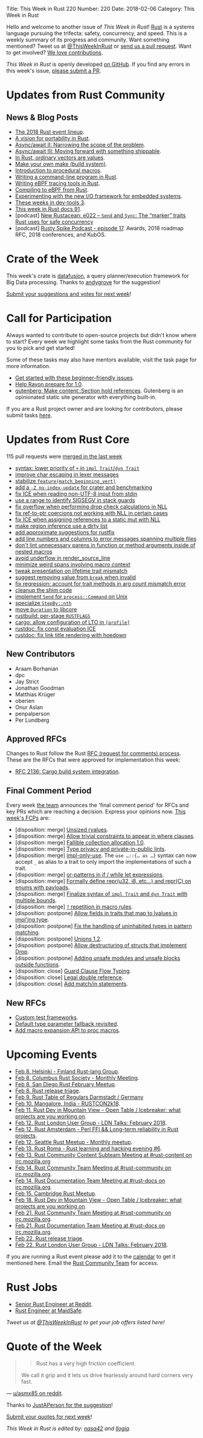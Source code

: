 Title: This Week in Rust 220
Number: 220
Date: 2018-02-06
Category: This Week in Rust

Hello and welcome to another issue of *This Week in Rust*!
[Rust](http://rust-lang.org) is a systems language pursuing the trifecta: safety, concurrency, and speed.
This is a weekly summary of its progress and community.
Want something mentioned? Tweet us at [@ThisWeekInRust](https://twitter.com/ThisWeekInRust) or [send us a pull request](https://github.com/cmr/this-week-in-rust).
Want to get involved? [We love contributions](https://github.com/rust-lang/rust/blob/master/CONTRIBUTING.md).

*This Week in Rust* is openly developed [on GitHub](https://github.com/cmr/this-week-in-rust).
If you find any errors in this week's issue, [please submit a PR](https://github.com/cmr/this-week-in-rust/pulls).

# Updates from Rust Community

## News & Blog Posts

* [The 2018 Rust event lineup](https://blog.rust-lang.org/2018/01/31/The-2018-Rust-Event-Lineup.html).
* [A vision for portability in Rust](https://aturon.github.io/2018/02/06/portability-vision/).
* [Async/await II: Narrowing the scope of the problem](https://boats.gitlab.io/blog/post/2018-01-30-async-ii-narrowing-the-scope/).
* [Async/await III: Moving forward with something shippable](https://boats.gitlab.io/blog/post/2018-01-30-async-iii-moving-forward/).
* [In Rust, ordinary vectors are values](http://smallcultfollowing.com/babysteps/blog/2018/02/01/in-rust-ordinary-vectors-are-values/).
* [Make your own make (build system)](https://matklad.github.io/2018/01/03/make-your-own-make.html).
* [Introduction to procedural macros](https://tinkering.xyz/posts/introduction-to-proc-macros/).
* [Writing a command-line program in Rust](https://people.gnome.org/~federico/blog/writing-a-command-line-program-in-rust.html).
* [Writing eBPF tracing tools in Rust](https://jvns.ca/blog/2018/02/05/rust-bcc/).
* [Compiling to eBPF from Rust](https://unhandledexpression.com/2018/02/02/poc-compiling-to-ebpf-from-rust/).
* [Experimenting with the new I/O framework for embedded systems](http://pramode.in/2018/01/31/ti-launchpad-with-rust-new-io/).
* [These weeks in dev-tools 3](https://www.ncameron.org/blog/these-weeks-in-dev-tools-issue-3/).
* [This week in Rust docs 91](https://guillaumegomez.github.io/this-week-in-rust-docs/blog/this-week-in-rust-docs-91).
* [podcast] [New Rustacean: e022 – `Send` and `Sync`: The “marker” traits Rust uses for safe concurrency](http://www.newrustacean.com/show_notes/e022/)
* [podcast] [Rusty Spike Podcast - episode 17](https://rusty-spike.blubrry.net/2018/02/01/episode-17-jan-31-2018/). Awards, 2018 roadmap RFC, 2018 conferences, and KubOS.

# Crate of the Week

This week's crate is [datafusion](https://www.datafusion.rs), a query planner/execution framework for Big Data processing. Thanks to [andygrove](https://users.rust-lang.org/u/andygrove) for the suggestion!

[Submit your suggestions and votes for next week][submit_crate]!

[submit_crate]: https://users.rust-lang.org/t/crate-of-the-week/2704

# Call for Participation

Always wanted to contribute to open-source projects but didn't know where to start?
Every week we highlight some tasks from the Rust community for you to pick and get started!

Some of these tasks may also have mentors available, visit the task page for more information.

* [Get started with these beginner-friendly issues](https://www.rustaceans.org/findwork/starters).
* [Help Rayon prepare for 1.0](https://users.rust-lang.org/t/rayon-1-0-on-feb-14/14950).
* [gutenberg: Make content::Section hold references](https://github.com/Keats/gutenberg/issues/205). Gutenberg is an opinionated static site generator with everything built-in.

If you are a Rust project owner and are looking for contributors, please submit tasks [here][guidelines].

[guidelines]: https://users.rust-lang.org/t/twir-call-for-participation/4821

# Updates from Rust Core

115 pull requests were [merged in the last week][merged]

[merged]: https://github.com/search?q=is%3Apr+org%3Arust-lang+is%3Amerged+merged%3A2017-01-29..2018-02-05

* [syntax: lower priority of `+` in `impl Trait`/`dyn Trait`](https://github.com/rust-lang/rust/pull/45294)
* [improve char escaping in lexer messages](https://github.com/rust-lang/rust/pull/47914)
* [stabilize `feature(match_beginning_vert)`](https://github.com/rust-lang/rust/pull/47947)
* [add a `-Z no-index-update` for crater and benchmarking](https://github.com/rust-lang/cargo/pull/4990)
* [fix ICE when reading non-UTF-8 input from stdin](https://github.com/rust-lang/rust/pull/47895)
* [use a range to identify SIGSEGV in stack guards](https://github.com/rust-lang/rust/pull/47912)
* [fix overflow when performing drop check calculations in NLL](https://github.com/rust-lang/rust/pull/47920)
* [fix ref-to-ptr coercions not working with NLL in certain cases](https://github.com/rust-lang/rust/pull/47873)
* [fix ICE when assigning references to a static mut with NLL](https://github.com/rust-lang/rust/pull/47898)
* [make region inference use a dirty list](https://github.com/rust-lang/rust/pull/47766)
* [add approximate suggestions for rustfix](https://github.com/rust-lang/rust/pull/47540)
* [add line numbers and columns to error messages spanning multiple files](https://github.com/rust-lang/rust/pull/47780)
* [don't lint unnecessary parens in function or method arguments inside of nested macros](https://github.com/rust-lang/rust/pull/47896)
* [avoid underflow in render_source_line](https://github.com/rust-lang/rust/pull/47677)
* [minimize weird spans involving macro context](https://github.com/rust-lang/rust/pull/47942)
* [tweak presentation on lifetime trait mismatch](https://github.com/rust-lang/rust/pull/47791)
* [suggest removing value from `break` when invalid](https://github.com/rust-lang/rust/pull/47829)
* [fix regression: account for trait methods in arg count mismatch error](https://github.com/rust-lang/rust/pull/47844)
* [cleanup the shim code](https://github.com/rust-lang/rust/pull/47865)
* [implement `Send` for `process::Command` on Unix](https://github.com/rust-lang/rust/pull/47760)
* [specialize `StepBy::nth`](https://github.com/rust-lang/rust/pull/47552)
* [move `Duration` to libcore](https://github.com/rust-lang/rust/pull/46666)
* [rustbuild: per-stage `RUSTFLAGS`](https://github.com/rust-lang/rust/pull/47836)
* [cargo: allow configuration of LTO in `[profile]`](https://github.com/rust-lang/cargo/pull/4984)
* [rustdoc: fix const evaluation ICE](https://github.com/rust-lang/rust/pull/47862)
* [rustdoc: fix link title rendering with hoedown](https://github.com/rust-lang/rust/pull/47855)

## New Contributors

* Araam Borhanian
* dpc
* Jay Strict
* Jonathan Goodman
* Matthias Krüger
* oberien
* Onur Aslan
* penpalperson
* Per Lundberg

## Approved RFCs

Changes to Rust follow the Rust [RFC (request for comments)
process](https://github.com/rust-lang/rfcs#rust-rfcs). These
are the RFCs that were approved for implementation this week:

* [RFC 2136: Cargo build system integration](https://github.com/rust-lang/rfcs/pull/2136).

## Final Comment Period

Every week [the team](https://www.rust-lang.org/team.html) announces the
'final comment period' for RFCs and key PRs which are reaching a
decision. Express your opinions now. [This week's FCPs][fcp] are:

[fcp]: https://github.com/rust-lang/rfcs/labels/final-comment-period

* [disposition: merge] [Unsized rvalues](https://github.com/rust-lang/rfcs/pull/1909).
* [disposition: merge] [Allow trivial constraints to appear in where clauses](https://github.com/rust-lang/rfcs/pull/2056).
* [disposition: merge] [Fallible collection allocation 1.0](https://github.com/rust-lang/rfcs/pull/2116).
* [disposition: merge] [Type privacy and private-in-public lints](https://github.com/rust-lang/rfcs/pull/2145).
* [disposition: merge] [impl-only-use](https://github.com/rust-lang/rfcs/pull/2166). The `use …::{… as …}` syntax can now accept `_` as alias to a trait to only import the implementations of such a trait.
* [disposition: merge] [or-patterns in if / while let expressions](https://github.com/rust-lang/rfcs/pull/2175).
* [disposition: merge] [Formally define repr(u32, i8, etc...) and repr(C) on enums with payloads](https://github.com/rust-lang/rfcs/pull/2195).
* [disposition: merge] [Finalize syntax of `impl Trait` and `dyn Trait` with multiple bounds](https://github.com/rust-lang/rfcs/pull/2250).
* [disposition: merge] [`?` repetition in macro rules](https://github.com/rust-lang/rfcs/pull/2298).
* [disposition: postpone] [Allow fields in traits that map to lvalues in impl'ing type](https://github.com/rust-lang/rfcs/pull/1546).
* [disposition: postpone] [Fix the handling of uninhabited types in pattern matching](https://github.com/rust-lang/rfcs/pull/1872).
* [disposition: postpone] [Unions 1.2](https://github.com/rust-lang/rfcs/pull/1897).
* [disposition: postpone] [Allow destructuring of structs that implement Drop](https://github.com/rust-lang/rfcs/pull/2061).
* [disposition: postpone] [Adding unsafe modules and unsafe blocks outside functions](https://github.com/rust-lang/rfcs/pull/2148).
* [disposition: close] [Guard Clause Flow Typing](https://github.com/rust-lang/rfcs/pull/2221).
* [disposition: close] [Legal double reference](https://github.com/rust-lang/rfcs/pull/2268).
* [disposition: close] [Add match/in statements](https://github.com/rust-lang/rfcs/pull/2144).

## New RFCs

* [Custom test frameworks](https://github.com/rust-lang/rfcs/pull/2318).
* [Default type parameter fallback revisited](https://github.com/rust-lang/rfcs/pull/2321).
* [Add macro expansion API to proc macros](https://github.com/rust-lang/rfcs/pull/2320).

# Upcoming Events

* [Feb  8. Helsinki - Finland Rust-lang Group](https://www.meetup.com/Finland-Rust-Meetup/events/246866694/).
* [Feb  8. Columbus Rust Society - Monthly Meeting](https://www.meetup.com/columbus-rs/events/czcwhlyxdblb/).
* [Feb  8. San Diego Rust February Meetup](https://www.meetup.com/San-Diego-Rust/events/246906809/).
* [Feb  8. Rust release triage](https://internals.rust-lang.org/t/release-cycle-triage-proposal/3544).
* [Feb  9. Rust Table of Regulars Darmstadt / Germany](https://www.meetup.com/Rust-Rhein-Main/events/246744631)
* [Feb 10. Mangalore, India - RUSTCON2k18](https://www.rustcon2k18.in/).
* [Feb 11. Rust Dev in Mountain View - Open Table / Icebreaker: what projects are you working on](https://www.meetup.com/Rust-Dev-in-Mountain-View/events/glnfcpyxdbpb/).
* [Feb 12. Rust London User Group - LDN Talks: February 2018](https://www.meetup.com/Rust-London-User-Group/events/246860921/).
* [Feb 12. Rust Amsterdam - Perl FFI && Long-term reliability in Rust projects](https://www.meetup.com/Rust-Amsterdam/events/247120013/).
* [Feb 12. Seattle Rust Meetup - Monthly meetup](https://www.meetup.com/Seattle-Rust-Meetup/events/hztzcpyxdbqb/).
* [Feb 13. Rust Roma - Rust learning and hacking evening #6](https://www.meetup.com/it-IT/Rust-Roma/events/247507331/).
* [Feb 13. Rust Community Content Subteam Meeting at #rust-content on irc.mozilla.org](https://chat.mibbit.com/?server=irc.mozilla.org&channel=%23rust-content)
* [Feb 14. Rust Community Team Meeting at #rust-community on irc.mozilla.org](https://chat.mibbit.com/?server=irc.mozilla.org&channel=%23rust-community).
* [Feb 14. Rust Documentation Team Meeting at #rust-docs on irc.mozilla.org](https://chat.mibbit.com/?server=irc.mozilla.org&channel=%23rust-docs).
* [Feb 15. Cambridge Rust Meetup](https://www.meetup.com/Cambridge-Rust-Meetup/events/mgtcwnyxdbtb/).
* [Feb 18. Rust Dev in Mountain View - Open Table / Icebreaker: what projects are you working on](https://www.meetup.com/Rust-Dev-in-Mountain-View/events/glnfcpyxdbxb/).
* [Feb 21. Rust Community Team Meeting at #rust-community on irc.mozilla.org](https://chat.mibbit.com/?server=irc.mozilla.org&channel=%23rust-community).
* [Feb 21. Rust Documentation Team Meeting at #rust-docs on irc.mozilla.org](https://chat.mibbit.com/?server=irc.mozilla.org&channel=%23rust-docs).
* [Feb 22. Rust release triage](https://internals.rust-lang.org/t/release-cycle-triage-proposal/3544).
* [Feb 22. Rust London User Group - LDN Talks: February 2018](https://www.meetup.com/Rust-London-User-Group/events/246860921/).

If you are running a Rust event please add it to the [calendar] to get
it mentioned here. Email the [Rust Community Team][community] for access.

[calendar]: https://www.google.com/calendar/embed?src=apd9vmbc22egenmtu5l6c5jbfc%40group.calendar.google.com
[community]: mailto:community-team@rust-lang.org

# Rust Jobs

* [Senior Rust Engineer at Reddit](https://www.reddit.com/r/rust/comments/7utj4t/reddit_is_hiring_a_senior_rust_engineer/).
* [Rust Engineer at MaidSafe](https://maidsafe.net/careers.html#rust_engineer).

*Tweet us at [@ThisWeekInRust](https://twitter.com/ThisWeekInRust) to get your job offers listed here!*

# Quote of the Week

> > Rust has a very high friction coefficient.
>
> We call it grip and it lets us drive fearlessly around hard corners very fast.

— [u/asmx85 on reddit](https://www.reddit.com/r/programming/comments/7ugm8e/c2_c_with_cleaner_syntax_a_module_system_no/dtkde2s/).

Thanks to [JustAPerson for the suggestion](https://users.rust-lang.org/t/twir-quote-of-the-week/328/488)!

[Submit your quotes for next week][submit]!

[submit]: http://users.rust-lang.org/t/twir-quote-of-the-week/328

*This Week in Rust is edited by: [nasa42](https://github.com/nasa42) and [llogiq](https://github.com/llogiq).*

